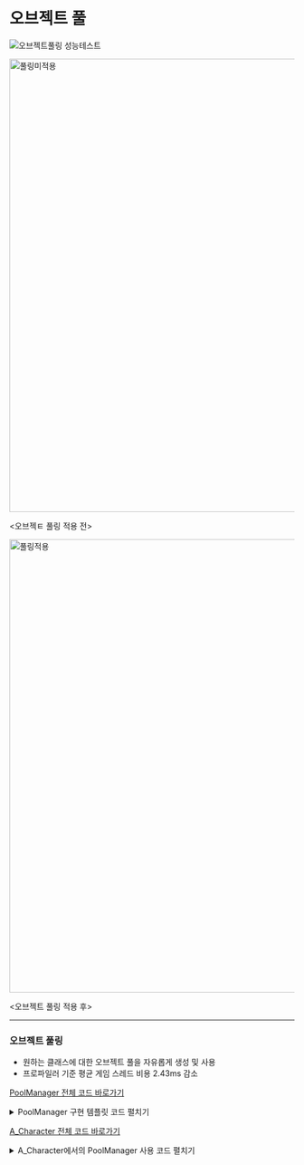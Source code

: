 # 오브젝트 풀

![오브젝트풀링 성능테스트](https://user-images.githubusercontent.com/46564046/235351089-926c57bd-8237-45f6-97b5-52238a8c8360.gif)

<img width="800" alt="풀링미적용" src="https://github.com/YosephKim0207/EscapeFromAC/assets/46564046/86f76033-a176-4300-b5d9-457d3a53167b">

<오브젝ㅌ 풀링 적용 전>


<img width="800" alt="풀링적용" src="https://github.com/YosephKim0207/EscapeFromAC/assets/46564046/1a941e2b-d42e-4504-904d-e28aa4b3d217">

<오브젝트 풀링 적용 후>

---


### 오브젝트 풀링

- 원하는 클래스에 대한 오브젝트 풀을 자유롭게 생성 및 사용
- 프로파일러 기준 평균 게임 스레드 비용 2.43ms 감소

[PoolManager 전체 코드 바로가기](https://github.com/YosephKim0207/EscapeFromAC/blob/main/Source/EscapeFromAC/A_PoolManager.h)
<details>
<summary>PoolManager 구현 템플릿 코드 펼치기</summary>



```cpp
/**
 * Get template class's Actor from Object Pool
 * If Pool is not exist, Make object pool about class and return
 */
template <class T>
T* AA_PoolManager::GetThisObject(UClass* Class, const FVector& Location, const FRotator& Rotation,
	const FActorSpawnParameters& SpawnParameters)
{
	TArray<AActor*>* Pool = ObjectPool.Find(Class);
	
	// Object Pool is Exist
	if(Pool != nullptr)
	{
		UE_LOG(LogTemp, Log, TEXT("PoolManager : %s has Pool"), *Class->GetName());
		
		for(AActor* PoolingActor : *Pool)
		{
			bool IsHidden = PoolingActor->IsHidden();
		
			if(IsHidden)
			{
				PoolingActor->SetActorLocation(Location);
				PoolingActor->SetActorRotation(Rotation);
				PoolingActor->SetOwner(SpawnParameters.Owner);
				PoolingActor->SetInstigator(SpawnParameters.Instigator);
				PoolingActor->SetActorHiddenInGame(false);
		
				return Cast<T>(PoolingActor);
			}
		}

		UE_LOG(LogTemp, Warning, TEXT("PoolManager : %s Pool is empty"), *Class->GetName());
		
		return nullptr;
	}

	// Pool doesn't Exist
	
	UE_LOG(LogTemp, Warning, TEXT("PoolManager : %s doesn't have Pool"), *Class->GetName());
	
	TArray<AActor*> NewPool;
	UWorld* World = GetWorld();
	if(World)
	{
		for(int8 SpawnIndex = 0; SpawnIndex < PoolSize; ++SpawnIndex)
		{
			T* RespawnActor;
			RespawnActor = GetWorld()->SpawnActor<T>(Class, FVector::ZeroVector, FRotator::ZeroRotator);
			
			RespawnActor->SetActorHiddenInGame(true);
			NewPool.Add(RespawnActor);
		}
	}
	else
	{
		UE_LOG(LogTemp, Warning, TEXT("PoolManager : World is nullPtr"));

		return nullptr;
	}
	

	UE_LOG(LogTemp, Log, TEXT("PoolManager : %s make Pool"), *Class->GetName());
	
	ObjectPool.Add(Class, NewPool);
	
	AActor* ReturnActor;
	ReturnActor = (*ObjectPool.Find(Class))[0];
	ReturnActor->SetActorLocation(Location);
	ReturnActor->SetActorRotation(Rotation);
	ReturnActor->SetOwner(SpawnParameters.Owner);
	ReturnActor->SetInstigator(SpawnParameters.Instigator);
	ReturnActor->SetActorHiddenInGame(false);

	UE_LOG(LogTemp, Log, TEXT("PoolManager : return %s from init pool"), *Class->GetName());
	
	return Cast<T>(ReturnActor);
}
```

</details>
	
	
	
[A_Character 전체 코드 바로가기]([https://github.com/YosephKim0207/EscapeFromAC/blob/main/Source/EscapeFromAC/A_Character.cpp])
<details>
<summary>A_Character에서의 PoolManager 사용 코드 펼치기</summary>



```cpp
if(GetbIsShootable() && GetbIsRightArmOnFire())
	{
		FActorSpawnParameters SpawnParameters;
		SpawnParameters.Owner = this;
		SpawnParameters.Instigator = GetInstigator();

		UWorld* World = GetWorld();
		UACGameInstance* ACGameInstance = Cast<UACGameInstance>(UGameplayStatics::GetGameInstance(GetWorld()));
		AA_PoolManager* PoolManager = ACGameInstance->GetPoolManager();
		if(PoolManager)
		{
			AA_Projectile* Projectile = PoolManager->GetThisObject<AA_Projectile>(TempProjectile, ProjectileRespawnLocation + (ProjectileShootRotator.Vector() * 10.0f), ProjectileShootRotator, SpawnParameters);

			if(Projectile != nullptr)
			{
				SetProjectileData(Projectile, EModular::ERightArm, true);
			}
			else
			{
				UE_LOG(LogTemp, Log, TEXT("%s : %s Pool is empty! Do SpawnActor"), *GetName(), *TempProjectile->GetName());
				Projectile = World->SpawnActor<AA_Projectile>(TempProjectile, ProjectileRespawnLocation + (ProjectileShootRotator.Vector() * 10.0f), ProjectileShootRotator, SpawnParameters);
				if(Projectile != nullptr)
				{
					SetProjectileData(Projectile, EModular::ERightArm, false);
				}
				else
				{
					UE_LOG(LogTemp, Warning, TEXT("%s : Get Projectile Fail!"), *GetName());
				}
			}
		}
		else
		{
			UE_LOG(LogTemp, Warning, TEXT("%s : PoolManager is nullPtr!"), *GetName());
		}
	}
```

</details>
